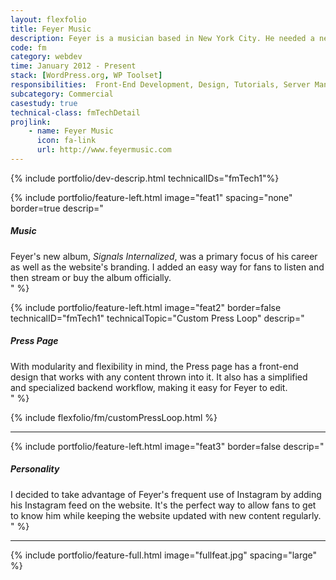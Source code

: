 ```yaml
---
layout: flexfolio
title: Feyer Music
description: Feyer is a musician based in New York City. He needed a new website to coincide with the release of his first full album.
code: fm
category: webdev
time: January 2012 - Present
stack: [WordPress.org, WP Toolset]
responsibilities:  Front-End Development, Design, Tutorials, Server Management
subcategory: Commercial
casestudy: true
technical-class: fmTechDetail
projlink:
    - name: Feyer Music
      icon: fa-link
      url: http://www.feyermusic.com
---
```


{% include portfolio/dev-descrip.html
    technicalIDs="fmTech1"%}

<div class="row">
<div class="col-12">

{% include portfolio/feature-left.html
    image="feat1"
    spacing="none"
    border=true
    descrip="<div><h5>Music</h5>Feyer's new album, <em>Signals Internalized</em>, was a primary focus of his career as well as the website's branding. I added an easy way for fans to listen and then stream or buy the album officially.</div>" %}

{% include portfolio/feature-left.html
    image="feat2"
    border=false
    technicalID="fmTech1"
    technicalTopic="Custom Press Loop"
    descrip="<div><h5>Press Page</h5>With modularity and flexibility in mind, the Press page has a front-end design that works with any content thrown into it. It also has a simplified and specialized backend workflow, making it easy for Feyer to edit.</div>" %}

{% include flexfolio/fm/customPressLoop.html %}

<div class="row"><hr class="thin feature-padding"/></div>

{% include portfolio/feature-left.html
    image="feat3"
    border=false
    descrip="<div><h5>Personality</h5>I decided to take advantage of Feyer's frequent use of Instagram by adding his Instagram feed on the website. It's the perfect way to allow fans to get to know him while keeping the website updated with new content regularly.</div>" %}

<div class="row"><hr class="thick feature-padding"/></div>

{% include portfolio/feature-full.html
    image="fullfeat.jpg"
    spacing="large" %}